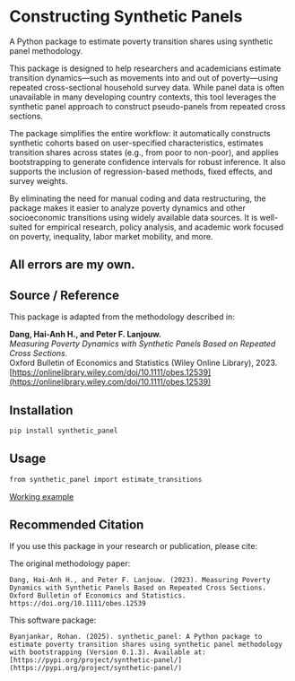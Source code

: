 # Constructing Synthetic Panels

A Python package to estimate poverty transition shares using synthetic panel methodology.

This package is designed to help researchers and academicians estimate transition dynamics—such as movements into and out of poverty—using repeated cross-sectional household survey data. While panel data is often unavailable in many developing country contexts, this tool leverages the synthetic panel approach to construct pseudo-panels from repeated cross sections.

The package simplifies the entire workflow: it automatically constructs synthetic cohorts based on user-specified characteristics, estimates transition shares across states (e.g., from poor to non-poor), and applies bootstrapping to generate confidence intervals for robust inference. It also supports the inclusion of regression-based methods, fixed effects, and survey weights.

By eliminating the need for manual coding and data restructuring, the package makes it easier to analyze poverty dynamics and other socioeconomic transitions using widely available data sources. It is well-suited for empirical research, policy analysis, and academic work focused on poverty, inequality, labor market mobility, and more.

All errors are my own.
---

## Source / Reference

This package is adapted from the methodology described in:

**Dang, Hai-Anh H., and Peter F. Lanjouw.**  
*Measuring Poverty Dynamics with Synthetic Panels Based on Repeated Cross Sections.*  
Oxford Bulletin of Economics and Statistics (Wiley Online Library), 2023.  
[https://onlinelibrary.wiley.com/doi/10.1111/obes.12539](https://onlinelibrary.wiley.com/doi/10.1111/obes.12539)

## Installation

```bash
pip install synthetic_panel
```

## Usage

```bash
from synthetic_panel import estimate_transitions
```
[Working example](https://gist.github.com/rohanbjkr/887bd6a44b6e6e20aad5abcef813b84a)

## Recommended Citation

If you use this package in your research or publication, please cite:

The original methodology paper:
```
Dang, Hai-Anh H., and Peter F. Lanjouw. (2023). Measuring Poverty Dynamics with Synthetic Panels Based on Repeated Cross Sections. Oxford Bulletin of Economics and Statistics.
https://doi.org/10.1111/obes.12539
```

This software package:
```
Byanjankar, Rohan. (2025). synthetic_panel: A Python package to estimate poverty transition shares using synthetic panel methodology with bootstrapping (Version 0.1.3). Available at: [https://pypi.org/project/synthetic-panel/](https://pypi.org/project/synthetic-panel/)
```

